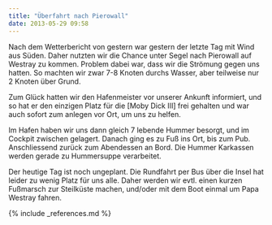 ```yaml
---
title: "Überfahrt nach Pierowall"
date: 2013-05-29 09:58
---
```

Nach dem Wetterbericht von gestern war gestern der letzte Tag mit Wind aus Süden. Daher nutzten wir die Chance unter Segel nach Pierowall auf Westray zu kommen. Problem dabei war, dass wir die Strömung gegen uns hatten. So machten wir zwar 7-8 Knoten durchs Wasser, aber teilweise nur 2 Knoten über Grund.

<!--more-->

Zum Glück hatten wir den Hafenmeister vor unserer Ankunft informiert, und so hat er den einzigen Platz für die [Moby Dick III] frei gehalten und war auch sofort zum anlegen vor Ort, um uns zu helfen.

Im Hafen haben wir uns dann gleich 7 lebende Hummer besorgt, und im Cockpit zwischen gelagert. Danach ging es zu Fuß ins Ort, bis zum Pub. Anschliessend zurück zum Abendessen an Bord. Die Hummer Karkassen werden gerade zu Hummersuppe verarbeitet.

Der heutige Tag ist noch ungeplant. Die Rundfahrt per Bus über die Insel hat leider zu wenig Platz für uns alle. Daher werden wir evtl. einen kurzen Fußmarsch zur Steilküste machen, und/oder mit dem Boot einmal um Papa Westray fahren.

{% include _references.md %}

